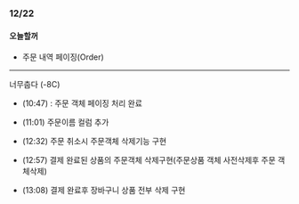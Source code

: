 ### 12/22

#### 오늘할꺼

- 주문 내역 페이징(Order)

___

너무춥다 (-8C)

- (10:47) : 주문 객체 페이징 처리 완료

- (11:01) 주문이름 컬럼 추가

- (12:32) 주문 취소시 주문객체 삭제기능 구현

- (12:57) 결제 완료된 상품의 주문객체 삭제구현(주문상품 객체 사전삭제후 주문 객체삭제)

- (13:08) 결제 완료후 장바구니 상품 전부 삭제 구현
